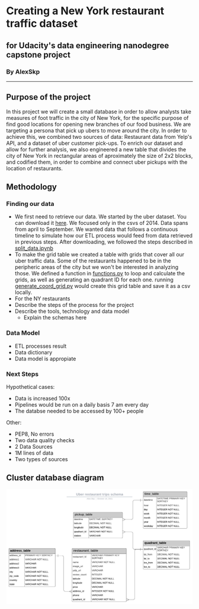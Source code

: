 # Creating a New York restaurant traffic dataset 
## for Udacity's data engineering nanodegree capstone project
###  By AlexSkp
___
## Purpose of the project
In this project we will create a small database in order to allow analysts take measures of foot traffic in the city of New York, for the specific purpose of find good locations for opening new branches of our food business. We are targeting a persona that pick up ubers to move around the city.
In order to achieve this, we combined two sources of data: Restaurant data from Yelp's API, and a dataset of uber customer pick-ups. To enrich our dataset and allow for further analysis, we also engineered a new table that divides the city of New York in rectangular areas of aproximately the size of 2x2 blocks, and codified them, in order to combine and connect uber pickups with the location of restaurants. 

## Methodology
### Finding our data
* We first need to retrieve our data. We started by the uber dataset. You can download it  [here](https://www.kaggle.com/fivethirtyeight/uber-pickups-in-new-york-city?search=uber&select=uber-raw-data-aug14.csv).
We focused only in the csvs of 2014. Data spans from april to September. We wanted data that follows a continuous timeline to simulate how our ETL process would feed from data retrieved in previous steps. After downloading, we followed the steps described in [split_data.ipynb](https://github.com/Alex-Skp/udacity-capstone-project/blob/main/split_data.ipynb)
* To make the grid table we created a table with grids that cover all our uber traffic data. Some of the restaurants happened to be in the peripheric areas of the city but we won't be interested in analyzing those. We defined a function in [functions.py](https://github.com/Alex-Skp/udacity-capstone-project/blob/main/functions.py) to loop and calculate the grids, as well as generating an quadrant ID for each one. running [generate_coord_grid.py](https://github.com/Alex-Skp/udacity-capstone-project/blob/main/generate_coord_grid.py) would create this grid table and save it as a csv locally.
* For the NY restaurants 
* Describe the steps of the process for the project
* Describe the tools, technology and data model
	* Explain the schemas here 
### Data Model 
* ETL processes result
* Data dictionary 
* Data model is appropiate
### Next Steps
Hypothetical cases:
* Data is increased 100x
* Pipelines would be run on a daily basis 7 am every day 
* The databse needed to be accessed by 100+ people


Other: 
* PEP8, No errors 
* Two data quality checks 
* 2 Data Sources 
* 1M lines of data 
* Two types of sources 



## Cluster database diagram
!['cluster-diagram'](cluster-diagram.jpeg)


